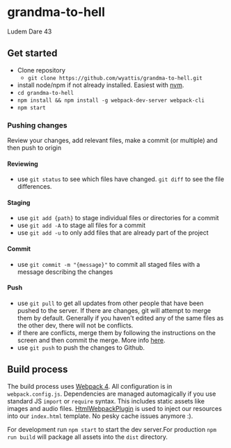 # grandma-to-hell
Ludem Dare 43

## Get started
- Clone repository
    - `git clone https://github.com/wyattis/grandma-to-hell.git`
- install node/npm if not already installed. Easiest with [nvm](https://github.com/creationix/nvm#installation).
- `cd grandma-to-hell`
- `npm install && npm install -g webpack-dev-server webpack-cli` 
- `npm start`

### Pushing changes
Review your changes, add relevant files, make a commit (or multiple) and then push to origin
#### Reviewing
- use `git status` to see which files have changed. `git diff` to see the file differences.
#### Staging
- use `git add {path}` to stage individual files or directories for a commit
- use `git add -A` to stage all files for a commit
- use `git add -u` to only add files that are already part of the project
#### Commit
- use `git commit -m "{message}"` to commit all staged files with a message describing the changes
#### Push
- use `git pull` to get all updates from other people that have been pushed to the server. 
If there are changes, git will attempt to merge them by default. 
Generally if you haven't edited any of the same files as the other dev, there will not be conflicts.
- if there are conflicts, merge them by following the instructions on the screen and then commit the merge. 
More info [here](https://git-scm.com/docs/git-merge).
- use `git push` to push the changes to Github.


## Build process
The build process uses [Webpack 4](https://webpack.js.org/). All configuration is in `webpack.config.js`. 
Dependencies are managed automagically if you use standard JS `import` or `require` syntax. This includes static assets
like images and audio files. [HtmlWebpackPlugin](https://webpack.js.org/plugins/html-webpack-plugin/) is used to inject
our resources into our `index.html` template. No pesky cache issues anymore :).

For development run `npm start` to start the dev server.For production `npm run build` will package all assets into the 
`dist` directory.